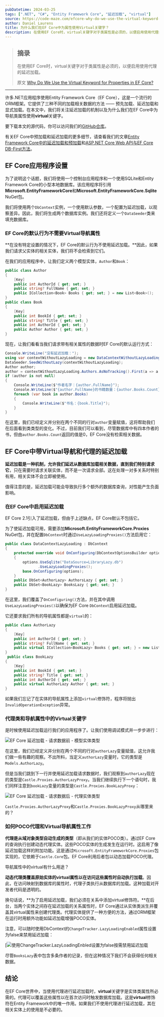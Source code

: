 ```yaml
---
pubDatetime: 2024-03-25
tags: [".NET", "C#", "Entity Framework Core", "延迟加载", "virtual"]
source: https://code-maze.com/efcore-why-do-we-use-the-virtual-keyword-for-class-properties/
author: Daniel Laurens
title: 为什么我们在EF Core中为属性使用Virtual关键字？
description: 在使用EF Core时，virtual关键字对于类属性是必须的，以便启用使用代理的延迟加载。
---
```


> ## 摘录
>
> 在使用EF Core时，virtual关键字对于类属性是必须的，以便启用使用代理的延迟加载。
>
> 原文 [Why Do We Use the Virtual Keyword for Properties in EF Core?](https://code-maze.com/efcore-why-do-we-use-the-virtual-keyword-for-class-properties/)

---

许多.NET应用程序使用Entity Framework Core（EF Core），这是一个流行的ORM框架。它提供了三种不同的加载相关数据的方法 —— 预先加载、延迟加载和显式加载。在本文中，我们将关注延迟加载的机制以及为什么我们在EF Core中为导航类属性使用**virtual**关键字。

要下载本文的源代码，你可以访问我们的[GitHub仓库](https://github.com/CodeMazeBlog/CodeMazeGuides/tree/main/dotnet-efcore/VirtualKeywordInEFCore)。

有关EF Core中预加载和延迟加载的更多细节，请查看我们的文章[Entity Framework Core中的延迟加载和预加载](https://code-maze.com/lazy-loading-and-eager-loading-in-entity-framework-core/)和[ASP.NET Core Web API与EF Core DB-First方法](https://code-maze.com/asp-net-core-web-api-with-ef-core-db-first-approach/)。

## EF Core应用程序设置

为了说明这个话题，我们将使用一个控制台应用程序和一个使用SQLite和Entity Framework Core的小型本地数据库。该应用程序将引用**Microsoft.EntityFrameworkCore**和**Microsoft.EntityFrameworkCore.Sqlite** NuGet包。

我们将使用两个`DbContext`实例，一个使用默认参数，一个配置为延迟加载，以观察差异。因此，我们将生成两个数据库实例。我们还将定义一个`DataSeeder`类来填充数据库。

### EF Core的默认行为不需要Virtual导航属性

**在没有特定设置的情况下，EF Core的默认行为不使用延迟加载。**因此，如果我们请求父实体的相关实体，我们将不会检索到它们。

在我们的应用程序中，让我们定义两个模型实体，`Author`和`Book`：

```csharp
public class Author
{
    [Key]
    public int AuthorId { get; set; }
    public string? FullName { get; set; }
    public ICollection<Book> Books { get; set; } = new List<Book>();
}
public class Book
{
    [Key]
    public int BookId { get; set; }
    public string? Title { get; set; }
    public int AuthorId { get; set; }
    public Author Author { get; set; }
}
```

现在，让我们看看当我们请求带有相关属性的数据时EF Core的默认运行方式：

```csharp
Console.WriteLine("没有延迟加载：");
using var contextWithoutLazyLoading = new DataContextWithoutLazyLoading();
DataSeeder.SeedWithoutLazy(contextWithoutLazyLoading);
Author author;
author = contextWithoutLazyLoading.Authors.AsNoTracking().First(a => a.FullName == "Lucy FOLEY");
if (author is not null)
{
    Console.WriteLine($"作者名字：{author.FullName}");
    Console.WriteLine($"{author.FullName}的书籍数量：{author.Books.Count}");
    foreach (var book in author.Books)
    {
        Console.WriteLine($"书名：{book.Title}");
    }
}
```

在这里，我们已经定义并分别在两个不同的行对`author`变量赋值，这将帮助我们在后面看到类类型的变化。不过，目前我们可以看到，尽管数据库中有四本作者的书，但由`author.Books.Count`返回的值是0，EF Core没有检索相关数据。

## EF Core中带Virtual导航和代理的延迟加载

**延迟加载是一种机制，允许我们延迟从数据库加载相关数据，直到我们特别请求它**，只在需要时请求关联实体，而不是一次请求全部。这在处理一对多关系时特别有用，相关实体不会立即被使用。

值得注意的是，延迟加载可能会导致执行多个额外的数据库查询，对性能产生负面影响。

### 在EF Core中启用延迟加载

EF Core 2.1引入了延迟加载，但由于上述缺点，EF Core默认不包括它。

为了使延迟加载可用，需要添加**Microsoft.EntityFrameworkCore.Proxies** NuGet包，并在配置`DbContext`时通过`UseLazyLoadingProxies()`方法启用它：

```csharp
public class DataContextLazyLoading : DbContext
{
    protected override void OnConfiguring(DbContextOptionsBuilder options)
    {
        options.UseSqlite("DataSource=LibraryLazy.db")
               .UseLazyLoadingProxies();
        base.OnConfiguring(options);
    }
    public DbSet<AuthorLazy> AuthorsLazy { get; set; }
    public DbSet<BookLazy> BooksLazy { get; set; }
}
```

在这里，我们覆盖了`OnConfiguring()`方法，并在其中调用`UseLazyLoadingProxies()`以确保为EF Core `DbContext`启用延迟加载。

它还要求我们所有的导航属性都是`virtual`的：

```csharp
public class AuthorLazy
{
    [Key]
    public int AuthorId { get; set; }
    public string? FullName { get; set; }
    public virtual ICollection<BookLazy> Books { get; set; } = new List<BookLazy>();
}
 public class BookLazy
{
    [Key]
    public int BookId { get; set; }
    public string? Title { get; set; }
    public int AuthorId { get; set; }
    public virtual AuthorLazy Author { get; set; }
}
```

如果我们忘记了在实体的导航属性上添加`virtual`修饰符，程序将抛出`InvalidOperationException`异常。

### 代理类和导航属性中的Virtual关键字

是时候使用延迟加载运行我们的应用程序了。让我们使用调试模式并一步步进行：

![EF Core 延迟加载 - 请求数据前 - 模型实体类型](../../assets/58/Entity-1.png)

在这里，我们已经定义并分别在两个不同的行对`authorLazy`变量赋值，这允许我们做一些有趣的观察。不出所料，当定义`authorLazy`变量时，它的类型是`Models.AuthorLazy`。

但是当我们跳到下一行并使用延迟加载请求数据时，我们观察到`authorLazy`现在的类型是`Castle.Proxies.AuthorLazyProxy`。当我们继续执行下一个语句时，我们同样注意到`bookLazy`变量的类型是`Castle.Proxies.BookLazyProxy`：

![EF Core 延迟加载 - 请求数据后 - 代理实体类型](../../assets/58/Proxy-1.png)

`Castle.Proxies.AuthorLazyProxy`和`Castle.Proxies.BookLazyProxy`从哪里来的？

### 如何POCO代理和Virtual导航属性工作

**代理是从域对象类型自动生成的类型**（即从我们的实体POCO类）。通过EF Core的查询执行创建动态代理实体。这些POCO实体的生成发生在运行时。这启用了像延迟加载这样的附加功能。这是通过`Microsoft.EntityFrameworkCore.Proxies`包实现的，它依赖于`Castle.Core`包。EF Core利用后者包以动态加载POCO代理。

导航属性中的virtual有什么用途？

**动态代理类覆盖原始实体的virtual属性以在访问这些属性时自动执行加载**。因此，在访问映射到数据库的属性时，代理子类执行从数据库的加载。这种加载对开发者代码是透明的。

换句话说，**为了启用延迟加载，我们必须在关系中添加virtual修饰符。**在后台，当两个实体之间存在延迟加载的关系属性时，EF Core通过从实体类派生并覆盖其virtual属性来创建代理类。代理实体提供了一种方便的方法，通过ORM框架在运行时用额外功能如延迟加载增强POCO实体。

注意，可以随时使用DbContext的`ChangeTracker.LazyLoadingEnabled`属性设置为false来禁用延迟加载：

[![使用ChangeTracker.LazyLoadingEnbled设置为false按需禁用延迟加载](../../assets/58/DisableLazyLoad-1.png)

尽管`BooksLazy`表中包含多条作者的记录，但在这种情况下我们不会获得任何相关数据。

## 结论

在EF Core世界中，当使用代理进行延迟加载时，**virtual**关键字是实体类属性所必需的。代理可以覆盖这些属性以在首次访问时触发数据库加载。这是**virtual**修饰符在Entity Framework中的唯一作用。如果我们不使用代理进行延迟加载，其在相关实体上的使用是不必要的。
